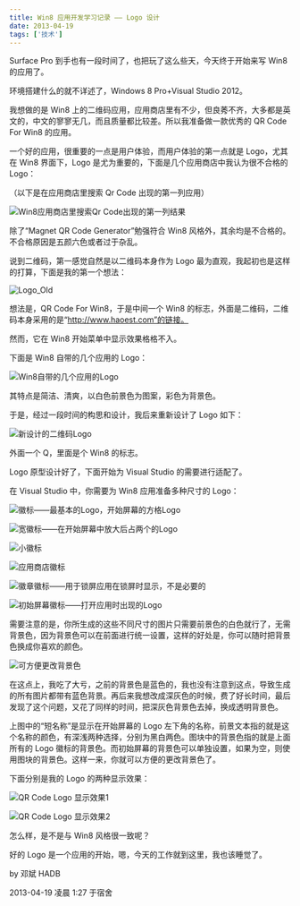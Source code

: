```yaml
---
title: Win8 应用开发学习记录 —— Logo 设计
date: 2013-04-19
tags: ['技术']
---
```


Surface Pro 到手也有一段时间了，也把玩了这么些天，今天终于开始来写 Win8 的应用了。

环境搭建什么的就不详述了，Windows 8 Pro+Visual Studio 2012。

我想做的是 Win8 上的二维码应用，应用商店里有不少，但良莠不齐，大多都是英文的，中文的寥寥无几，而且质量都比较差。所以我准备做一款优秀的 QR Code For Win8 的应用。

一个好的应用，很重要的一点是用户体验，而用户体验的第一点就是 Logo，尤其在 Win8 界面下，Logo 是尤为重要的，下面是几个应用商店中我认为很不合格的 Logo：

（以下是在应用商店里搜索 Qr Code 出现的第一列应用）

![Win8应用商店里搜索Qr Code出现的第一列结果](/images/posts/win8-app-develop-study-1-design-logo-01.png)

除了“Magnet QR Code Generator”勉强符合 Win8 风格外，其余均是不合格的。不合格原因是五颜六色或者过于杂乱。

说到二维码，第一感觉自然是以二维码本身作为 Logo 最为直观，我起初也是这样的打算，下面是我的第一个想法：

![Logo_Old](/images/posts/win8-app-develop-study-1-design-logo-02.png)

想法是，QR Code For Win8，于是中间一个 Win8 的标志，外面是二维码，二维码本身采用的是“http://www.haoest.com”的链接。

然而，它在 Win8 开始菜单中显示效果格格不入。

下面是 Win8 自带的几个应用的 Logo：

![Win8自带的几个应用的Logo](/images/posts/win8-app-develop-study-1-design-logo-03.png)

其特点是简洁、清爽，以白色前景色为图案，彩色为背景色。

于是，经过一段时间的构思和设计，我后来重新设计了 Logo 如下：

![新设计的二维码Logo](/images/posts/win8-app-develop-study-1-design-logo-04.png)

外面一个 Q，里面是个 Win8 的标志。

Logo 原型设计好了，下面开始为 Visual Studio 的需要进行适配了。

在 Visual Studio 中，你需要为 Win8 应用准备多种尺寸的 Logo：

![徽标——最基本的Logo，开始屏幕的方格Logo](/images/posts/win8-app-develop-study-1-design-logo-05.png)

![宽徽标——在开始屏幕中放大后占两个的Logo](/images/posts/win8-app-develop-study-1-design-logo-06.png)

![小徽标](/images/posts/win8-app-develop-study-1-design-logo-07.png)

![应用商店徽标](/images/posts/win8-app-develop-study-1-design-logo-08.png)

![徽章徽标——用于锁屏应用在锁屏时显示，不是必要的](/images/posts/win8-app-develop-study-1-design-logo-09.png)

![初始屏幕徽标——打开应用时出现的Logo](/images/posts/win8-app-develop-study-1-design-logo-10.png)

需要注意的是，你所生成的这些不同尺寸的图片只需要前景色的白色就行了，无需背景色，因为背景色可以在前面进行统一设置，这样的好处是，你可以随时把背景色换成你喜欢的颜色。

![可方便更改背景色](/images/posts/win8-app-develop-study-1-design-logo-11.png)

在这点上，我吃了大亏，之前的背景色是蓝色的，我也没有注意到这点，导致生成的所有图片都带有蓝色背景。再后来我想改成深灰色的时候，费了好长时间，最后发现了这个问题，又花了同样的时间，把深灰色背景色去掉，换成透明背景色。

上图中的“短名称”是显示在开始屏幕的 Logo 左下角的名称，前景文本指的就是这个名称的颜色，有深浅两种选择，分别为黑白两色。图块中的背景色指的就是上面所有的 Logo 徽标的背景色。而初始屏幕的背景色可以单独设置，如果为空，则使用图块的背景色。这样一来，你就可以方便的更改背景色了。

下面分别是我的 Logo 的两种显示效果：

![QR Code Logo 显示效果1](/images/posts/win8-app-develop-study-1-design-logo-12.png)

![QR Code Logo 显示效果2](/images/posts/win8-app-develop-study-1-design-logo-13.png)

怎么样，是不是与 Win8 风格很一致呢？

好的 Logo 是一个应用的开始，嗯，今天的工作就到这里，我也该睡觉了。

by 邓斌 HADB

2013-04-19 凌晨 1:27 于宿舍

